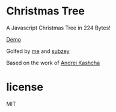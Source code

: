 Christmas Tree
==============
A Javascript Christmas Tree in 224 Bytes!

[Demo](http://htmlpreview.github.io/?https://github.com/rlauck/atree/blob/master/index.html)

Golfed by [me](https://github.com/rlauck) and [subzey](https://github.com/subzey)

Based on the work of [Andrei Kashcha](https://github.com/anvaka/atree)

# license

MIT
